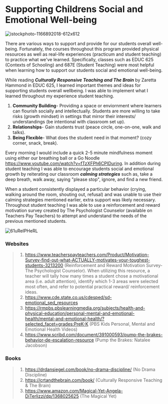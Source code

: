 <h1> Supporting Childrens Social and Emotional Well-being </h1> 

![istockphoto-1166892018-612x612](https://user-images.githubusercontent.com/105298169/167759002-45663cac-6d98-4e16-b79f-0cb92b88050b.jpeg)

There are various ways to support and provide for our students overall well-being. Fortunately, the courses throughout this program provided physical resources as well as real-life experiences (practicum and student teaching) to practice what we've learned. Specifically, classes such as EDUC 625 (Contexts of Schooling) and 687E (Student Teaching) were most helpful when learning how to support our students social and emotional well-being.


While reading ***Culturally Responsive Teaching and The Brain*** by Zaretta Hammond in EDUC 625, I learned important themes and ideas for supporting students overall wellbeing. I was able to implement what I learned throughout my experience student teaching.

1. **Community Building**- Providing a space or enviornment where learners can flourish socially and intellectually. Students are more willing to take risks (growth mindset) in settings that mirror their interests/ understandings (be intentional with classroom set up).
2. **Relationships**- Gain students trust (peace circle, one-on-one, walk and talks).
3. **Being Flexible**- What does the student need in that moment? (cozy corner, snack, break). 
 
Every morning I would include a quick 2-5 minute mindfulness moment using either our breathing ball or a Go Noodle https://www.youtube.com/watch?v=fTzXFPh6CPIDuring. In addition during student teaching I was able to encourage students social and emotional growth by reiterating our classroom ***calming strategies*** such as, take a deep breath, walk away, saying "please stop", ignore, and find a new friend. 

When a student consistently displayed a particular behavior (crying, walking around the room, shouting out, refusal) and was unable to use their calming strategies mentioned earlier, extra support was likely necessary. Throughout student teaching I was able to use a reinforcement and reward motivation survey created by The Psychologist Counselor (available on Teachers Pay Teachers) to attempt and understand the needs of the previous mentioned students.


![61uReIPHeRL](https://user-images.githubusercontent.com/105298169/167891828-524f2918-b674-40b9-8e93-b09fad758a78.jpeg)

<h3> Websites </h3>

>   1. https://www.teacherspayteachers.com/Product/Motivation-Survey-find-out-what-ACTUALLY-motivates-your-toughest-students-3213200 (Reinforcement and Reward Motivation Survey- The Psychologist Counselor). When utilizing this resource, a teacher will tally how many times a student chose a motivational area (i.e. adult attention), identify which 1-3 areas were selected most often, and refer to potential practical reward/ reinforcement ideas.
>   2. https://www.cde.state.co.us/cdesped/sd-emotional_sed_resources
>   3. https://rmpbs.pbslearningmedia.org/subjects/health-and-physical-education/personal-mental-and-emotional-health/mental-and-emotional-health/?selected_facet=grades:PreK-K (PBS Kids Personal, Mental and Emotional Health Videos)
>   4. https://www.scribd.com/document/391000593/pump-the-brakes-behavior-de-escalation-resource (Pump the Brakes: Natalee Jacobson)

<h3> Books </h3>

>   1. https://drdansiegel.com/book/no-drama-discipline/ (No Drama Discipline)
>   2. https://crtandthebrain.com/book/ (Culturally Responsive Teaching & The Brain)
>   3. https://www.amazon.com/Magical-Yet-Angela-DiTerlizzi/dp/1368025625 (The Magical Yet)
